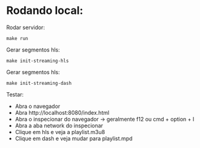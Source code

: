 
# Rodando local: 

Rodar servidor:

`make run`

Gerar segmentos hls:

`make init-streaming-hls`

Gerar segmentos hls:

`make init-streaming-dash`

Testar:

* Abra o navegador
* Abra http://localhost:8080/index.html
* Abra o inspecionar do navegador -> geralmente f12 ou cmd + option + I
* Abra a aba network do inspecionar
* Clique em hls e veja a playlist.m3u8
* Clique em dash e veja mudar para playlist.mpd
